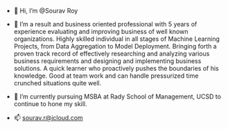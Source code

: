 - 👋 Hi, I’m @Sourav Roy 
- 👀 I’m a result and business oriented professional with 5 years of experience evaluating and improving business of well known organizations. Highly
skilled individual in all stages of Machine Learning Projects, from Data Aggregation to Model Deployment. Bringing forth a proven track record of
effectively researching and analyzing various business requirements and designing and implementing business solutions. A quick learner who
proactively pushes the boundaries of his knowledge. Good at team work and can handle pressurized time crunched situations quite well.
 
- 🌱 I’m currently pursuing MSBA at Rady School of Management, UCSD to continue to hone my skill.
- 📫 sourav.r@icloud.com

<!---
SouravRoy93/SouravRoy93 is a ✨ special ✨ repository because its `README.md` (this file) appears on your GitHub profile.
You can click the Preview link to take a look at your changes.
--->
